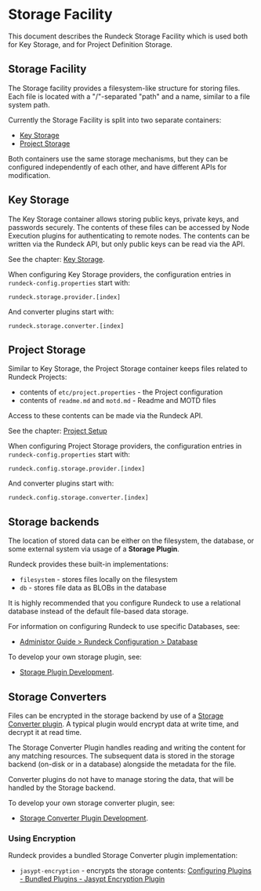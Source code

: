 # Storage Facility

This document describes the Rundeck Storage Facility which is used both for Key Storage, and for Project Definition Storage.

## Storage Facility

The Storage facility provides a filesystem-like structure for storing files. Each file is located with a "/"-separated "path" and a name, similar to a file system path.

Currently the Storage Facility is split into two separate containers:

- [Key Storage](#key-storage)
- [Project Storage](#project-storage)

Both containers use the same storage mechanisms, but they can be configured independently of each other,
and have different APIs for modification.

## Key Storage

The Key Storage container allows storing public keys, private keys, and passwords securely. The
contents of these files can be accessed by Node Execution plugins for authenticating to remote nodes.
The contents can be written via the Rundeck API, but only public keys can be read via the API.

See the chapter: [Key Storage](/manual/key-storage/key-storage.md).

When configuring Key Storage providers, the configuration entries in `rundeck-config.properties` start with:

    rundeck.storage.provider.[index]

And converter plugins start with:

    rundeck.storage.converter.[index]

## Project Storage

Similar to Key Storage, the Project Storage container keeps files related to Rundeck Projects:

- contents of `etc/project.properties` - the Project configuration
- contents of `readme.md` and `motd.md` - Readme and MOTD files

Access to these contents can be made via the Rundeck API.

See the chapter: [Project Setup](/manual/projects/configuration.md)

When configuring Project Storage providers, the configuration entries in `rundeck-config.properties` start with:

    rundeck.config.storage.provider.[index]

And converter plugins start with:

    rundeck.config.storage.converter.[index]

## Storage backends

The location of stored data can be either on the filesystem, the database, or some external system via usage of a **Storage Plugin**.

Rundeck provides these built-in implementations:

- `filesystem` - stores files locally on the filesystem
- `db` - stores file data as BLOBs in the database

It is highly recommended that you configure Rundeck to use a relational database instead of the default file-based data storage.

For information on configuring Rundeck to use specific Databases, see:

- [Administor Guide > Rundeck Configuration > Database](/administration/configuration/database/index.md)

To develop your own storage plugin, see:

- [Storage Plugin Development](/developer/07-storage-plugin.md).

## Storage Converters

Files can be encrypted in the storage backend by use of a [Storage Converter plugin](/developer/08-storage-converter-plugins.md). A typical plugin would encrypt data at write time, and decrypt it at read time.

The Storage Converter Plugin handles reading and writing the content for any matching resources. The subsequent data is stored in the storage backend (on-disk or in a database) alongside the metadata for the file.

Converter plugins do not have to manage storing the data, that will be handled by the Storage backend.

To develop your own storage converter plugin, see:

- [Storage Converter Plugin Development](/developer/08-storage-converter-plugins.md).

### Using Encryption

Rundeck provides a bundled Storage Converter plugin implementation:

- `jasypt-encryption` - encrypts the storage contents: [Configuring Plugins - Bundled Plugins - Jasypt Encryption Plugin](/administration/configuration/plugins/bundled-plugins.md#jasypt-encryption-plugin)
